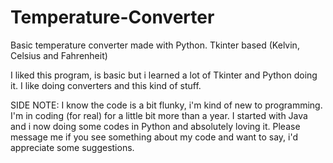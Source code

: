 # Temperature-Converter
Basic temperature converter made with Python. Tkinter based (Kelvin, Celsius and Fahrenheit)

I liked this program, is basic but i learned a lot of Tkinter and Python doing it. I like doing converters and this kind of stuff.


SIDE NOTE: I know the code is a bit flunky, i'm kind of new to programming. I'm in coding (for real) for a little bit more than a year. I started with Java and i now doing some codes in Python and absolutely loving it. Please message me if you see something about my code and want to say, i'd appreciate some suggestions.
